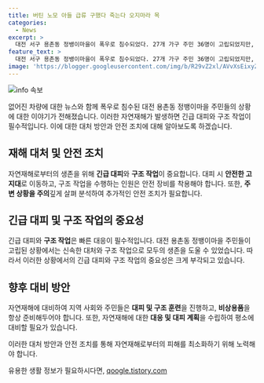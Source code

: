 ```yaml
---
title: 버틴 노모 아들 급류 구했다 죽는다 오지마라 목
categories:
  - News
excerpt: >
  대전 서구 용촌동 정뱅이마을이 폭우로 침수되었다. 27개 가구 주민 36명이 고립되었지만, 어머니를 구하기 위해 헌신한 아들의 이야기가 공개됐다. 김중훈(59)씨는 급류를 뚫고 어머니를 구하는데 온 힘을 다한 후 10분 만에 마을이 전부 잠겨버린 상황을 목격했다. 이에 많은 사람들이 대피되기 전에 구조되어 대피했으며, 어머니를 구하기 위해 헌신한 김씨의 이야기가 큰 주목을 받고 있다.
feature_text: >
  대전 서구 용촌동 정뱅이마을이 폭우로 침수되었다. 27개 가구 주민 36명이 고립되었지만, 어머니를 구하기 위해 헌신한 아들의 이야기가 공개됐다. 김중훈(59)씨는 급류를 뚫고 어머니를 구하는데 온 힘을 다한 후 10분 만에 마을이 전부 잠겨버린 상황을 목격했다. 이에 많은 사람들이 대피되기 전에 구조되어 대피했으며, 어머니를 구하기 위해 헌신한 김씨의 이야기가 큰 주목을 받고 있다.
image: 'https://blogger.googleusercontent.com/img/b/R29vZ2xl/AVvXsEixyZcFfHzMRdzZMjFBmAUKJYCLCGyLL1o632UiGVXcaFdKo_bkvkuCioo0uUKlGfBVcT3P84aROyZIXSBEx3Aw5nCQ3pTgDom1WDC4m8eifvWiAmWEEVb4x6G_l8C0QH225ldMjyaFvpxGEBGNO37VmDTDMHGhJPq73UglMfDca1-0aw/s1600/blogspot.png'
---
```


<p><img src="https://blogger.googleusercontent.com/img/b/R29vZ2xl/AVvXsEixyZcFfHzMRdzZMjFBmAUKJYCLCGyLL1o632UiGVXcaFdKo_bkvkuCioo0uUKlGfBVcT3P84aROyZIXSBEx3Aw5nCQ3pTgDom1WDC4m8eifvWiAmWEEVb4x6G_l8C0QH225ldMjyaFvpxGEBGNO37VmDTDMHGhJPq73UglMfDca1-0aw/s1600/blogspot.png" alt="info 속보" /></p>

<p>없어진 차량에 대한 뉴스와 함께 폭우로 침수된 대전 용촌동 정뱅이마을 주민들의 상황에 대한 이야기가 전해졌습니다. 이러한 자연재해가 발생하면 긴급 대피와 구조 작업이 필수적입니다. 이에 대한 대처 방안과 안전 조치에 대해 알아보도록 하겠습니다. </p>

<h2 data-ke-size="size26">재해 대처 및 안전 조치</h2>

<p data-ke-size="size16">자연재해로부터의 생존을 위해 <b>긴급 대피</b>와 <b>구조 작업</b>이 중요합니다. 대피 시 <b>안전한 고지대</b>로 이동하고, 구조 작업을 수행하는 인원은 안전 장비를 착용해야 합니다. 또한, <b>주변 상황을 주의</b>깊게 살펴 분석하여 추가적인 안전 조치가 필요합니다.</p>

<h2 data-ke-size="size26">긴급 대피 및 구조 작업의 중요성</h2>

<p data-ke-size="size16">긴급 대피와 <b>구조 작업</b>은 빠른 대응이 필수적입니다. 대전 용촌동 정뱅이마을 주민들이 고립된 상황에서는 신속한 대처와 구조 작업으로 모두의 생존을 도울 수 있었습니다. 따라서 이러한 상황에서의 긴급 대피와 구조 작업의 중요성은 크게 부각되고 있습니다.</p>

<h2 data-ke-size="size26">향후 대비 방안</h2>

<p data-ke-size="size16">자연재해에 대비하여 지역 사회와 주민들은 <b>대피 및 구조 훈련</b>을 진행하고, <b>비상용품</b>을 항상 준비해두어야 합니다. 또한, 자연재해에 대한 <b>대응 및 대피 계획</b>을 수립하여 평소에 대비할 필요가 있습니다.</p>

<p>이러한 대처 방안과 안전 조치를 통해 자연재해로부터의 피해를 최소화하기 위해 노력해야 합니다.</p>
유용한 생활 정보가 필요하시다면, <a href="https://qoogle.tistory.com" rel="dofollow">qoogle.tistory.com</a>


